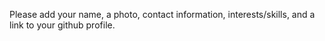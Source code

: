 Please add your name, a photo, contact information, interests/skills, and a link to your github profile.

